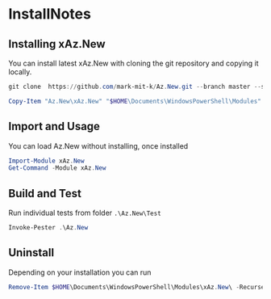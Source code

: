 # InstallNotes

## Installing xAz.New

You can install latest xAz.New with cloning the git repository and copying it locally.

```PowerShell
git clone  https://github.com/mark-mit-k/Az.New.git --branch master --single-branch [<folder>]

Copy-Item "Az.New\xAz.New" "$HOME\Documents\WindowsPowerShell\Modules" -Recurse # Add force to update
```

## Import and Usage

You can load Az.New without installing, once installed

``` PowerShell
Import-Module xAz.New
Get-Command -Module xAz.New
```

## Build and Test

Run individual tests from folder `.\Az.New\Test`

```PowerShell
Invoke-Pester .\Az.New
```

## Uninstall

Depending on your installation you can run

```PowerShell
Remove-Item $HOME\Documents\WindowsPowerShell\Modules\xAz.New\ -Recurse -Force
```